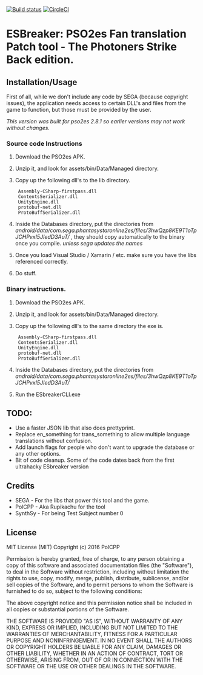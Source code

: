[![Build status](https://ci.appveyor.com/api/projects/status/8b3vdk7ekpb087it?svg=true)](https://ci.appveyor.com/project/PolCPP/esbreaker) [![CircleCI](https://circleci.com/gh/PolCPP/ESBreaker/tree/master.svg?style=svg)](https://circleci.com/gh/PolCPP/ESBreaker/tree/master)



# ESBreaker: PSO2es Fan translation Patch tool - The Photoners Strike Back edition.

## Installation/Usage

First of all, while we don't include any code by SEGA (because copyright issues), the application needs access to certain DLL's and files from the game to function, but those must be provided by the user.

*This version was built for pso2es 2.8.1 so earlier versions may not work without changes.*

### Source code Instructions

1. Download the PSO2es APK.
2. Unzip it, and look for assets/bin/Data/Managed directory.
3. Copy up the following dll's to the lib directory.
 
		Assembly-CSharp-firstpass.dll
		ContentsSerializer.dll
		UnityEngine.dll
		protobuf-net.dll
		ProtoBuffSerializer.dll

4. Inside the Databases directory, put the directories from *android/data/com.sega.phantasystaronline2es/files/3hwQzp8KE9T1oTpJCHPvxI5JIedD3AuT/* , they should copy automatically to the binary once you compile. *unless sega updates the names*
5. Once you load Visual Studio / Xamarin / etc. make sure you have the libs referenced correctly.
6. Do stuff.

### Binary instructions.

1. Download the PSO2es APK.
2. Unzip it, and look for assets/bin/Data/Managed directory.
3. Copy up the following dll's to the same directory the exe is.

		Assembly-CSharp-firstpass.dll
		ContentsSerializer.dll
		UnityEngine.dll
		protobuf-net.dll
		ProtoBuffSerializer.dll

4. Inside the Databases directory, put the directories from *android/data/com.sega.phantasystaronline2es/files/3hwQzp8KE9T1oTpJCHPvxI5JIedD3AuT/* 
5. Run the ESbreakerCLI.exe

## TODO:

* Use a faster JSON lib that also does prettyprint.
* Replace en_something for trans_something to allow multiple language translations without confusion.
* Add launch flags for people who don't want to upgrade the database or any other options.
* Bit of code cleanup. Some of the code dates back from the first ultrahacky ESbreaker version

## Credits

* SEGA - For the libs that power this tool and the game.
* PolCPP - Aka Rupikachu for the tool
* SynthSy - For being Test Subject number 0

## License

MIT License (MIT)
Copyright (c) 2016 PolCPP

Permission is hereby granted, free of charge, to any person obtaining a copy of this software and associated documentation files (the "Software"), to deal in the Software without restriction, including without limitation the rights to use, copy, modify, merge, publish, distribute, sublicense, and/or sell copies of the Software, and to permit persons to whom the Software is furnished to do so, subject to the following conditions:

The above copyright notice and this permission notice shall be included in all copies or substantial portions of the Software.

THE SOFTWARE IS PROVIDED "AS IS", WITHOUT WARRANTY OF ANY KIND, EXPRESS OR IMPLIED, INCLUDING BUT NOT LIMITED TO THE WARRANTIES OF MERCHANTABILITY, FITNESS FOR A PARTICULAR PURPOSE AND NONINFRINGEMENT. IN NO EVENT SHALL THE AUTHORS OR COPYRIGHT HOLDERS BE LIABLE FOR ANY CLAIM, DAMAGES OR OTHER LIABILITY, WHETHER IN AN ACTION OF CONTRACT, TORT OR OTHERWISE, ARISING FROM, OUT OF OR IN CONNECTION WITH THE SOFTWARE OR THE USE OR OTHER DEALINGS IN THE SOFTWARE.
